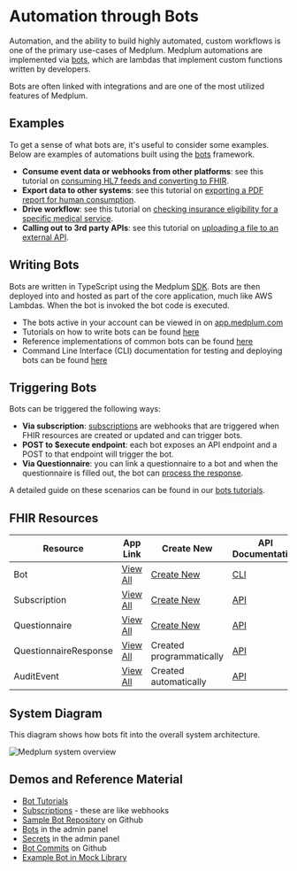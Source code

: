 # Automation through Bots

Automation, and the ability to build highly automated, custom workflows is one of the primary use-cases of Medplum. Medplum automations are implemented via [bots](/docs/bots), which are lambdas that implement custom functions written by developers.

Bots are often linked with integrations and are one of the most utilized features of Medplum.

## Examples

To get a sense of what bots are, it's useful to consider some examples. Below are examples of automations built using the [bots](/docs/bots) framework.

- **Consume event data or webhooks from other platforms**: see this tutorial on [consuming HL7 feeds and converting to FHIR](/docs/bots/hl7-into-fhir).
- **Export data to other systems**: see this tutorial on [exporting a PDF report for human consumption](/docs/bots/creating-a-pdf).
- **Drive workflow**: see this tutorial on [checking insurance eligibility for a specific medical service](/docs/bots/insurance-eligibility-check).
- **Calling out to 3rd party APIs**: see this tutorial on [uploading a file to an external API](/docs/bots/file-uploads).

## Writing Bots

Bots are written in TypeScript using the Medplum [SDK](/docs/sdk). Bots are then deployed into and hosted as part of the core application, much like AWS Lambdas. When the bot is invoked the bot code is executed.

- The bots active in your account can be viewed in on [app.medplum.com](https://app.medplum.com/Bot)
- Tutorials on how to write bots can be found [here](/docs/bots)
- Reference implementations of common bots can be found [here](https://github.com/medplum/medplum-demo-bots)
- Command Line Interface (CLI) documentation for testing and deploying bots can be found [here](/docs/bots/bots-in-production)

## Triggering Bots

Bots can be triggered the following ways:

- **Via subscription**: [subscriptions](/docs/bots/bot-basics#executing-automatically-using-a-subscription) are webhooks that are triggered when FHIR resources are created or updated and can trigger bots.
- **POST to $execute endpoint**: each bot exposes an API endpoint and a POST to that endpoint will trigger the bot.
- **Via Questionnaire**: you can link a questionnaire to a bot and when the questionnaire is filled out, the bot can [process the response](/docs/bots/bot-for-questionnaire-response).

A detailed guide on these scenarios can be found in our [bots tutorials](/docs/bots/bot-basics#executing-a-bot).

## FHIR Resources

| Resource              | App Link                                                  | Create New                                              | API Documentation                                     |
| --------------------- | --------------------------------------------------------- | ------------------------------------------------------- | ----------------------------------------------------- |
| Bot                   | [View All](https://app.medplum.com/Bot)                   | [Create New](https://app.medplum.com/Bot/new)           | [CLI](/docs/bots/bots-in-production)                  |
| Subscription          | [View All](https://app.medplum.com/Subscription)          | [Create New](https://app.medplum.com/Subscription/new)  | [API](/docs/api/fhir/resources/subscription)          |
| Questionnaire         | [View All](https://app.medplum.com/Questionnaire)         | [Create New](https://app.medplum.com/Questionnaire/new) | [API](/docs/api/fhir/resources/questionnaire)         |
| QuestionnaireResponse | [View All](https://app.medplum.com/QuestionnaireResponse) | Created programmatically                                | [API](/docs/api/fhir/resources/questionnaireresponse) |
| AuditEvent            | [View All](https://app.medplum.com/AuditEvent)            | Created automatically                                   | [API](/docs/api/fhir/resources/auditevent)            |

## System Diagram

This diagram shows how bots fit into the overall system architecture.

![Medplum system overview](/img/medplum-overview.svg)

## Demos and Reference Material

- [Bot Tutorials](/docs/bots)
- [Subscriptions](/docs/subscriptions) - these are like webhooks
- [Sample Bot Repository](https://github.com/medplum/medplum-demo-bots) on Github
- [Bots](https://app.medplum.com/admin/bots) in the admin panel
- [Secrets](https://app.medplum.com/admin/secrets) in the admin panel
- [Bot Commits](https://github.com/medplum/medplum/search?q=Bot&type=commits) on Github
- [Example Bot in Mock Library](https://github.com/medplum/medplum/blob/main/packages/mock/src/mocks/bot.ts)
